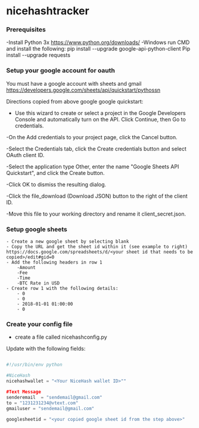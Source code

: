 # nicehashtracker

### Prerequisites
-Install Python 3x
	https://www.python.org/downloads/
-Windows run CMD and install the following:
	pip install --upgrade google-api-python-client
	Pip install --upgrade requests


### Setup your google account for oauth
You must have a google account with sheets and gmail
https://developers.google.com/sheets/api/quickstart/pythossn

Directions copied from above google google quickstart:
- Use this wizard to create or select a project in the Google Developers Console and automatically turn on the API. Click Continue, then Go to credentials.

-On the Add credentials to your project page, click the Cancel button.

-Select the Credentials tab, click the Create credentials button and select OAuth client ID.

-Select the application type Other, enter the name "Google Sheets API Quickstart", and click the Create button.

-Click OK to dismiss the resulting dialog.

-Click the file_download (Download JSON) button to the right of the client ID.

-Move this file to your working directory and rename it client_secret.json.

### Setup google sheets
```
- Create a new google sheet by selecting blank
- Copy the URL and get the sheet id within it (see example to right) https://docs.google.com/spreadsheets/d/<your sheet id that needs to be copied>/edit#gid=0
- Add the following headers in row 1
	-Amount
	-Fee
	-Time
	-BTC Rate in USD
- Create row 1 with the following details:
	- 0
	- 0
	- 2018-01-01 01:00:00
	- 0
```
### Create your config file
- create a file called nicehashconfig.py

Update with the following fields:
```python

#!/usr/bin/env python

#NiceHash
nicehashwallet = "<Your NiceHash wallet ID>""

#Text Message
senderemail  = "sendemail@gmail.com"
to = "1231231234@vtext.com"
gmailuser = "sendemail@gmail.com"

googlesheetid = "<your copied google sheet id from the step above>"
```